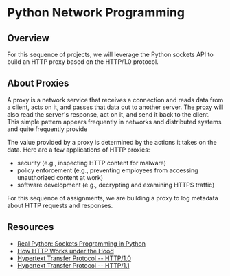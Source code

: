 # Python Network Programming

## Overview
For this sequence of projects, we will leverage the Python sockets API to build an HTTP proxy based on the HTTP/1.0 protocol.

## About Proxies
A proxy is a network service that receives a connection and reads data from a client, acts on it, and passes that data out to another server. The proxy will also read the server's response, act on it, and send it back to the client. This simple pattern appears frequently in networks and distributed systems and quite frequently provide 

The value provided by a proxy is determined by the actions it takes on the data. Here are a few applications of HTTP proxies:

* security (e.g., inspecting HTTP content for malware)
* policy enforcement (e.g., preventing employees from accessing unauthorized content at work)
* software development (e.g., decrypting and examining HTTPS traffic)

For this sequence of assignments, we are building a proxy to log metadata about HTTP requests and responses.

## Resources
* [Real Python: Sockets Programming in Python](https://realpython.com/python-sockets/)
* [How HTTP Works under the Hood](https://drstearns.github.io/tutorials/http/)
* [Hypertext Transfer Protocol -- HTTP/1.0](https://tools.ietf.org/html/rfc1945)
* [Hypertext Transfer Protocol -- HTTP/1.1](https://tools.ietf.org/html/rfc2616)